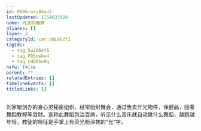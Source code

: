 ```yaml
---
id: 0606-ozs84yu5
lastUpdated: 1754633624
name: 光波回春舞
aliases: []
layer: 3
categoryId: cat_uWLHUZtI
tagIds:
  - tag_5uiQ64t5
  - tag_F0Snwko4
  - tag_CHDDbu9q
nsfw: false
parent: ""
relatedEntries: []
timelineEvents: []
titledLinks: []
---
```


刘家银创办的身心灵秘密组织，经常组织舞会，通过售卖开光物件，保健品，回春舞蹈教程等敛财。宣称此舞蹈包治百病，听见什么音乐就自动跳什么舞蹈，越跳越年轻。教徒的特征是手掌上有荧光粉涂抹的“光”字。